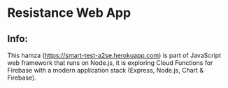 # Resistance Web App

## Info:
This hamza (https://smart-test-a2se.herokuapp.com) is part of JavaScript web framework that runs on Node.js, it is exploring Cloud Functions for Firebase with a modern application stack (Express, Node.js, Chart & Firebase). 

